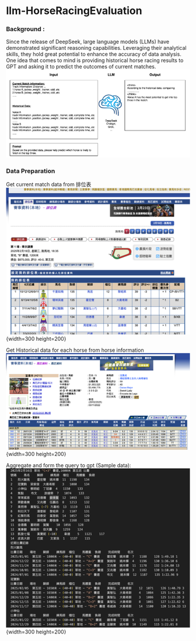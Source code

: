 # llm-HorseRacingEvaluation
### Background : 
Since the release of DeepSeek, large language models (LLMs) have demonstrated significant reasoning capabilities. Leveraging their analytical skills, they hold great potential to enhance the accuracy of data analysis. One idea that comes to mind is providing historical horse racing results to GPT and asking it to predict the outcomes of current matches.
![Diagram](horce.drawio.png)
### Data Preparation
Get current match data from 排位表
![screen1](screen1.png){width=300 height=200}

Get Historical data for each horse from horse information
![screen2](screen2.png){width=300 height=200}

Aggregate and form the query to gpt (Sample data):
![Diagram](sampledata.png){width=300 height=200}

